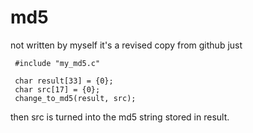 # md5
not written by myself
it's a revised copy from github
just 


     #include "my_md5.c"

     char result[33] = {0};
     char src[17] = {0};
     change_to_md5(result, src);


then src is turned into the md5 string stored in result. 
